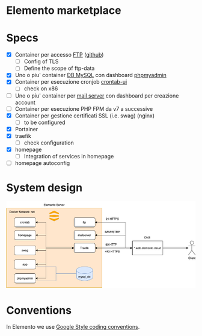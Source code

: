 # Elemento marketplace

# Specs

- [x] Container per accesso [FTP](https://hub.docker.com/r/stilliard/pure-ftpd/) ([github](https://github.com/stilliard/docker-pure-ftpd?tab=readme-ov-file))
  - [ ] Config of TLS
  - [ ] Define the scope of ftp-data
- [x] Uno o piu' container [DB MySQL](https://hub.docker.com/_/mariadb) con dashboard [phpmyadmin](https://hub.docker.com/_/phpmyadmin)
- [x] Container per esecuzione cronjob [crontab-ui](https://github.com/alseambusher/crontab-ui)
  - [ ] check on x86
- [ ] Uno o piu' container per [mail server](https://docs.postalserver.io/getting-started) con dashboard per creazione account
- [ ] Container per esecuzione PHP FPM da v7 a successive
- [x] Container per gestione certificati SSL (i.e. swag) (nginx)
  - [ ] to be configured 
- [x] Portainer 
- [x] traefik
  - [ ] check configuration
- [x] homepage 
  - [ ] Integration of services in homepage
- [ ] homepage autoconfig

# System design

![System design](./img/system-design.png)

# Conventions

In Elemento we use [Google Style coding conventions](https://google.github.io/styleguide/).

